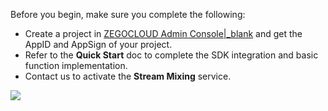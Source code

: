 Before you begin, make sure you complete the following:

- Create a project in [ZEGOCLOUD Admin Console\|_blank](https://console.zegocloud.com) and get the AppID and AppSign of your project.
- Refer to the **Quick Start** doc to complete the SDK integration and basic function implementation.
- Contact us to activate the **Stream Mixing** service.
<img src="/Pics/zegocloud/console/console_stream_mixing.jpeg" style="max-width: 100%;" />

